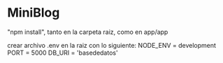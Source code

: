 # MiniBlog

"npm install", tanto en la carpeta raiz, como en app/app

crear archivo .env en la raiz con lo siguiente:
  NODE_ENV = development
  PORT = 5000
  DB_URI = 'basededatos'
